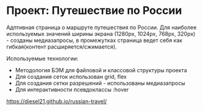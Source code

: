 # Проект: Путешествие по России

Адптивная страница о маршруте путешествия по России. Для наиболее используемых значений ширины экрана (1280px, 1024px, 768px, 320px) - созданы медиазапросы, в промежутках страница ведет себя как гибкая(контент расширяется/сжимается).

Используемые технологии:
- Методология БЭМ для файловой и классовой структуры проекта
- Для создания сеток использован grid, flex
- Для создания сетки разрешений - использованы медиазапросы
- Для интерактивности псевдоклассы :hover

https://diesel21.github.io/russian-travel/


